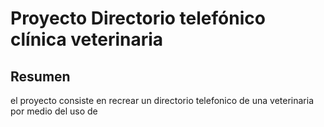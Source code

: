 # Proyecto Directorio telefónico clínica veterinaria

## Resumen
el proyecto consiste en recrear un directorio telefonico de una veterinaria por medio del uso de 
